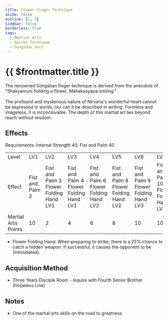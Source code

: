 ```yaml
---
title: Flower Finger Technique
aside: false
outline: [2, 3]
sidebar: false
borderless: true
tags:
  - Martial Arts
  - Secret Technique
  - Songshan Sect
---
```


# {{ $frontmatter.title }}

<BookItemIcon :size="`medium`" :needLink="false" :no="1020"></BookItemIcon>

The renowned Songshan finger technique is derived from the anecdote of "Shakyamuni holding a flower, Mahakasyapa smiling."
<br><br>
The profound and mysterious nature of Nirvana's wonderful heart cannot be expressed in words, nor can it be described in writing. Formless and imageless, it is inconceivable. The depth of this martial art lies beyond reach without wisdom.
<br clear="all" />

## Effects

Requirements: Internal Strength 40, Fist and Palm 40

<table>
    <tr>
        <td>Level</td>
        <td>LV1</td>
        <td>LV2</td>
        <td>LV3</td>
        <td>LV4</td>
        <td>LV5</td>
        <td>LV6</td>
        <td>LV7</td>
        <td>LV8</td>
        <td>LV9</td>
        <td>LV10</td>
    </tr>
    <tr>
        <td>Effect</td>
        <td>Fist and Palm 2</td>
        <td>Fist and Palm 3<br>Flower Folding Hand LV1</td>
        <td>Fist and Palm 4<br>Flower Folding Hand LV1</td>
        <td>Fist and Palm 6<br>Flower Folding Hand LV2</td>
        <td>Fist and Palm 8<br>Flower Folding Hand LV2</td>
        <td>Fist and Palm 9<br>Flower Folding Hand LV3</td>
        <td>Fist and Palm 10<br>Flower Folding Hand LV3</td>
        <td>Fist and Palm 12<br>Flower Folding Hand LV4</td>
        <td>Fist and Palm 14<br>Flower Folding Hand LV4</td>
        <td>Fist and Palm 15<br>Flower Folding Hand LV5</td>
    </tr>
    <tr>
        <td>Martial Arts Points</td>
        <td>10</td>
        <td>2</td>
        <td>4</td>
        <td>6</td>
        <td>8</td>
        <td>10</td>
        <td>10</td>
        <td>10</td>
        <td>10</td>
        <td>10 (80)</td>
    </tr>
</table>

- Flower Folding Hand: When preparing to strike, there is a 25% chance to catch a hidden weapon. If successful, it causes the opponent to be [Intimidated].

## Acquisition Method

- Three Years Disciple Room - Inquire with Fourth Senior Brother (Hopeless Line)

## Notes

- One of the martial arts skills on the road to greatness